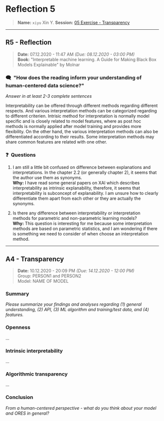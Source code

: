 # Reflection 5
> **Name:** `xiyu` Xin Y.
> **Session:** [05 Exercise - Transparency](https://github.com/FUB-HCC/hcds-winter-2020/wiki/05_exercise)   
----

## R5 - Reflection
> **Date:** 07.12.2020 - 11:47 AM *(Due: 08.12.2020 - 03:00 PM)*<br>
> **Book:** "Interpretable machine learning. A Guide for Making Black Box Models Explainable" by Molnar

### 🗨️&nbsp; "How does the reading inform your understanding of human-centered data science?"  
_Answer in at least 2-3 complete sentences_

Interpretability can be offered through different methods regarding different respects. And various interpretation methods can be categorized regarding to different criterien. 
Intrisic method for interpretation is normally model specific and is closely related to model features, where as post hoc methods is normally applied after model training and provides more flexibility. On the other hand, the various interpretation methods can also be differentiated according to their results. Some interpretation methods may share common features are related with one other. 

### ❓&nbsp; Questions
1. I am still a little bit confused on difference between explanations and interpretations. In the chapter 2.2 (or generally chapter 2), it seems that the author use them as synonyms. 
<br>**Why:** I have read some general papers on XAI which describes interpretability as intrinsic explanability, therefore, it seems that interpretability is subconcept of explanability. I am unsure how to clearly differentiate them apart from each other or they are actually the synonyms. 

1. Is there any difference between interpretability or interpretation methods for parametric and non-parametric learning models? <br>**Why:** This question is interesting for me because some interpretation methods are based on parametric statistics, and I am wondering if there is something we need to consider of when choose an interpretation method. 

***

## A4 - Transparency
> **Date:** 10.12.2020 - 20:09 PM *(Due: 14.12.2020 - 12:00 PM)*<br>
> Group: PERSON1 and PERSON2<br>
> Model: NAME OF MODEL<br>

### Summary 

_Please summarize your findings and analyses regarding (1) general understanding, (2) API, (3) ML algorithm and training/test data, and (4) features._

### Openness
...

### Intrinsic interpretability
...

### Algorithmic transparency
...

### Conclusion
_From a human-centered perspective - what do you think about your model and ORES in general?_
